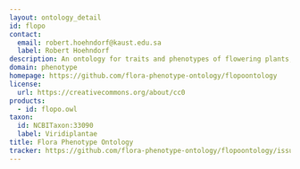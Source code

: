 ```yaml
---
layout: ontology_detail
id: flopo
contact:
  email: robert.hoehndorf@kaust.edu.sa
  label: Robert Hoehndorf
description: An ontology for traits and phenotypes of flowering plants, intended to capture phenotypes occurring in Floras
domain: phenotype
homepage: https://github.com/flora-phenotype-ontology/flopoontology
license:
  url: https://creativecommons.org/about/cc0
products:
  - id: flopo.owl
taxon:
  id: NCBITaxon:33090
  label: Viridiplantae
title: Flora Phenotype Ontology
tracker: https://github.com/flora-phenotype-ontology/flopoontology/issues
---
```


